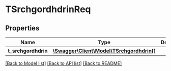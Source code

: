 # TSrchgordhdrinReq

## Properties
Name | Type | Description | Notes
------------ | ------------- | ------------- | -------------
**t_srchgordhdrin** | [**\Swagger\Client\Model\TSrchgordhdrin[]**](TSrchgordhdrin.md) |  | [optional] 

[[Back to Model list]](../README.md#documentation-for-models) [[Back to API list]](../README.md#documentation-for-api-endpoints) [[Back to README]](../README.md)


